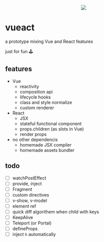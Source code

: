 <p align="center">
  <img src="https://cdn.jsdelivr.net/gh/b2ns/vueact/assets/logo.png">
</p>

# vueact

a prototype mixing Vue and React features

just for fun 🕹️

## features

- Vue
  - reactivity
  - composition api
  - lifecycle hooks
  - class and style normalize
  - custom renderer
- React
  - JSX
  - stateful functional component
  - props.children (as slots in Vue)
  - render props
- no other dependencis
  - homemade JSX compiler
  - homemade assets bundler

## todo

- [ ] watchPostEffect
- [ ] provide, inject
- [ ] Fragment
- [ ] custom directives
- [ ] v-show, v-model
- [ ] element ref
- [ ] quick diff algorithem when child with keys
- [ ] KeepAlive
- [ ] Teleport (or Portal)
- [ ] defineProps
- [ ] inject `h` automatically

